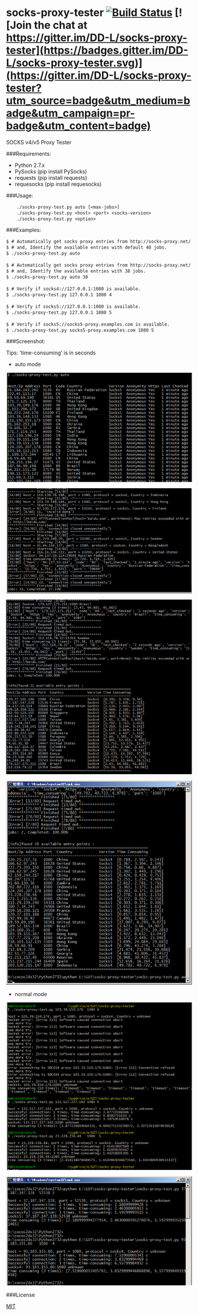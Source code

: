 # socks-proxy-tester  [![Build Status](https://travis-ci.org/DD-L/socks-proxy-tester.svg?branch=master)](https://travis-ci.org/DD-L/socks-proxy-tester) [![Join the chat at https://gitter.im/DD-L/socks-proxy-tester](https://badges.gitter.im/DD-L/socks-proxy-tester.svg)](https://gitter.im/DD-L/socks-proxy-tester?utm_source=badge&utm_medium=badge&utm_campaign=pr-badge&utm_content=badge)

SOCKS v4/v5 Proxy Tester

###Requirements:
* Python 2.7.x
* PySocks         (pip install PySocks)
* requests        (pip install requests)
* requesocks      (pip install requesocks)

###Usage:
```shell
    ./socks-proxy-test.py auto [<max-jobs>]
    ./socks-proxy-test.py <host> <port> <socks-version>
    ./socks-proxy-test.py <option>
```

###Examples:
```shell
$ # Automatically get socks proxy entries from http://socks-proxy.net/
$ # and, Identify the available entries with default 40 jobs.
$ ./socks-proxy-test.py auto

$ # Automatically get socks proxy entries from http://socks-proxy.net/
$ # and, Identify the available entries with 38 jobs.
$ ./socks-proxy-test.py auto 38

$ # Verify if socks4://127.0.0.1:1080 is available.
$ ./socks-proxy-test.py 127.0.0.1 1080 4

$ # Verify if socks5://127.0.0.1:1080 is available.
$ ./socks-proxy-test.py 127.0.0.1 1080 5

$ # Verify if socks5://socks5-proxy.examples.com is available.
$ ./socks-proxy-test.py socks5-proxy.examples.com 1080 5
```

###Screenshot:

Tips: 'time-consuming' is in seconds

* auto mode

![auto](./doc/img/auto1.png)

![auto](./doc/img/auto2.png)

![auto](./doc/img/auto3.png)

![auto](./doc/img/auto4.png)

* normal mode

![normal](./doc/img/normal1.png)

![normal](./doc/img/normal2.png)

###License

[MIT](./LICENSE)
